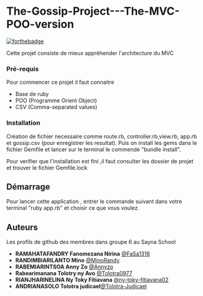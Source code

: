  
# The-Gossip-Project---The-MVC-POO-version 

[![forthebadge](https://forthebadge.com/images/badges/made-with-ruby.svg)](https://forthebadge.com)

Cette projet consiste de mieux appréhender l'architecture du MVC

### Pré-requis

Pour commencer ce projet il faut connaitre

- Base de ruby
- POO (Programme Orient Object)
- CSV (Comma-separated values)

### Installation
Création de fichier necessaire comme route.rb, controller.rb,view.rb, app.rb et gossip.csv (pour enregistrer les resultat).
Puis on install les gems dans le fichier Gemfile et lancer sur le terminal le commende "bundle install".

Pour verifier que l'installation est fini ,il faut consulter les dossier de projet et trouver le fichier Gemfile.lock

## Démarrage

Pour lancer cette application , entrer le commande suivant dans votre terminal "ruby app.rb" et choisir ce que vous voulez. 

## Auteurs
Les profils de github des membres dans groupe 6 au Sayna School
* **RAMAHATAFANDRY Fanomezana Nirina**  [@FaSa1316](https://github.com/FaSa1316)
* **RANDIMBIARILANTO  Mino** [@MinoRandy](https://github.com/MinoRandy)
* **RABEMIARINTSOA Anny Zo** [@Annyzo](https://github.com/Annyzo)
* **Rabearimanana Tolotry ny Avo** [@Tolotra0977](https://github.com/Tolotra0977)
* **RIANJHARINELINA Ny Toky Fitiavana** [@ny-toky-fitiavana02](https://github.com/ny-toky-fitiavana02)
* **ANDRIANASOLO Tolotra judicael**[@Tolotra-Judicael](https://github.com/Tolotra-Judicael)


